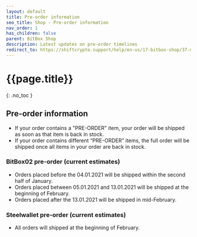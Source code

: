 ```yaml
---
layout: default
title: Pre-order information
seo_title: Shop - Pre-order information
nav_order: 1
has_children: false
parent: BitBox Shop
description: Latest updates on pre-order timelines
redirect_to: https://shiftcrypto.support/help/en-us/17-bitbox-shop/37-my-order-shows-pre-order-what-does-that-mean
---
```


# {{page.title}}
{: .no_toc }


## Pre-order information
- If your order contains a "PRE-ORDER" item, your order will be shipped as soon as that item is back in stock.
- If your order contains different “PRE-ORDER” items, the full order will be shipped once all items in your order are back in stock.

### BitBox02 pre-order (current estimates)
- Orders placed before the 04.01.2021 will be shipped within the second half of January.
- Orders placed between 05.01.2021 and 13.01.2021 will be shipped at the beginning of February.
- Orders placed after the 13.01.2021 will be shipped in mid-February.

### Steelwallet pre-order (current estimates)
- All orders will shipped at the beginning of February.
